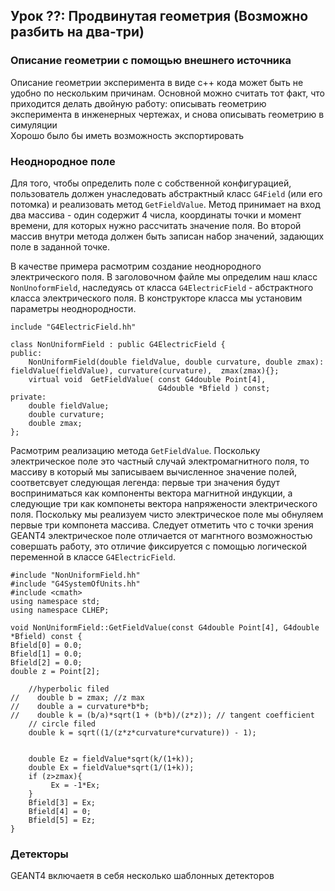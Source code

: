 ## Урок ??: Продвинутая геометрия \(Возможно разбить на два-три\)

### Описание геометрии с помощью внешнего источника

Описание геометрии эксперимента в виде с++ кода может быть не удобно по нескольким причинам. Основной можно считать тот факт, что приходится делать двойную работу: описывать геометрию эксперимента в инженерных чертежах, и снова описывать геометрию в симуляции   
Хорошо было бы иметь возможность экспортировать




### Неоднородное поле

Для того, чтобы определить поле с собственной конфигурацией, пользователь должен унаследовать абстрактный класс `G4Field` (или его потомка) и реализовать метод `GetFieldValue`.  Метод принимает на вход два массива - один содержит 4 числа, координаты точки и момент времени, для которых нужно рассчитать значение поля. Во второй массив внутри метода должен быть записан набор значений, задающих поле в заданной точке.

В качестве примера расмотрим создание неоднородного электрического поля. 
В заголовочном файле мы определим наш класс `NonUnoformField`, наследуясь от класса `G4ElectricField` - абстрактного класса электрического поля. В конструкторе класса мы установим параметры неоднородности.
```
include "G4ElectricField.hh"

class NonUniformField : public G4ElectricField {
public:
    NonUniformField(double fieldValue, double curvature, double zmax): fieldValue(fieldValue), curvature(curvature),  zmax(zmax){};
    virtual void  GetFieldValue( const G4double Point[4],
                                 G4double *Bfield ) const;
private:
    double fieldValue;
    double curvature;
    double zmax;
};

```
Расмотрим реализацию метода `GetFieldValue`. Поскольку электрическое поле это частный случай электромагнитного поля, то массиву в который мы записываем вычисленное значение полей, соответсвует следующая легенда: первые три значения будут восприниматься как компоненты вектора магнитной индукции, а следующие три как компонеты вектора напряжености электрического поля. Поскольку мы реализуем чисто электрическое поле мы обнуляем первые три компонета массива. Следует отметить что с точки зрения GEANT4 электрическое поле отличается от магнтного возможностью совершать работу, это отличие фиксируется с помощью логической переменной в классе `G4ElectricField`.
```
#include "NonUniformField.hh"
#include "G4SystemOfUnits.hh"
#include <cmath>
using namespace std;
using namespace CLHEP;

void NonUniformField::GetFieldValue(const G4double Point[4], G4double *Bfield) const {
Bfield[0] = 0.0;
Bfield[1] = 0.0;
Bfield[2] = 0.0;
double z = Point[2];

    //hyperbolic filed
//    double b = zmax; //z max
//    double a = curvature*b*b;
//    double k = (b/a)*sqrt(1 + (b*b)/(z*z)); // tangent coefficient
    // circle filed
    double k = sqrt((1/(z*z*curvature*curvature)) - 1);


    double Ez = fieldValue*sqrt(k/(1+k));
    double Ex = fieldValue*sqrt(1/(1+k));
    if (z>zmax){
         Ex = -1*Ex;
    }
    Bfield[3] = Ex;
    Bfield[4] = 0;
    Bfield[5] = Ez;
}
```



### Детекторы

GEANT4 включаетя в себя несколько шаблонных детекторов

